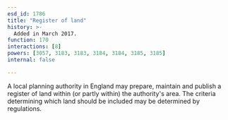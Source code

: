 ```yaml
---
esd_id: 1786
title: "Register of land"
history: >-
  Added in March 2017.
function: 170
interactions: [8]
powers: [3057, 3183, 3183, 3184, 3184, 3185, 3185]
internal: false

---
```


A local planning authority in England may prepare, maintain and publish a register of land within (or partly within) the authority's area.  The criteria determining which land should be included may be determined by regulations.

